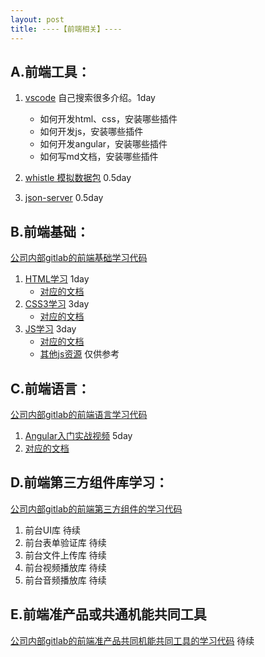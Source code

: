 ```yaml
---
layout: post
title: ----【前端相关】----
---
```


## A.前端工具：
1. [vscode](https://houdunren.gitee.io/note/vscode/1%20%E5%9F%BA%E7%A1%80%E7%9F%A5%E8%AF%86.html) 自己搜索很多介绍。1day
   - 如何开发html、css，安装哪些插件
   - 如何开发js，安装哪些插件
   - 如何开发angular，安装哪些插件
   - 如何写md文档，安装哪些插件
2. [whistle 模拟数据包](http://shirongxin.gitlab.ccbjb.com.cn/docs/%E5%89%8D%E7%AB%AF/%E5%89%8D%E7%AB%AF%E5%B7%A5%E5%85%B7/2020-12-29-whistle.html) 0.5day

3. [json-server](http://shirongxin.gitlab.ccbjb.com.cn/docs/%E5%89%8D%E7%AB%AF/%E5%89%8D%E7%AB%AF%E5%B7%A5%E5%85%B7/2020-12-29-jsonserver.html) 0.5day

## B.前端基础：
[公司内部gitlab的前端基础学习代码](https://gitlab.ccbjb.com.cn/study/frontbase) 
1. [HTML学习](https://www.bilibili.com/video/BV16J41187E4?p=2) 1day
   - [对应的文档](https://houdunren.gitee.io/note/html/1%20%E5%9F%BA%E7%A1%80%E7%9F%A5%E8%AF%86.html#%E5%AD%A6%E4%B9%A0%E7%8E%AF%E5%A2%83)
2. [CSS3学习](https://www.bilibili.com/video/BV1tJ411Y7fB) 3day
   - [对应的文档](https://houdunren.gitee.io/note/css/1%20%E5%9F%BA%E7%A1%80%E7%9F%A5%E8%AF%86.html)
3. [JS学习](https://www.bilibili.com/video/BV1NJ411W7wh) 3day
   - [对应的文档](https://houdunren.gitee.io/note/js/1%20%E5%9F%BA%E7%A1%80%E7%9F%A5%E8%AF%86.html)
   - [其他js资源](http://shirongxin.gitlab.ccbjb.com.cn/docs/%E5%89%8D%E7%AB%AF/js/2020-11-30-js%E8%B5%84%E6%BA%90%E6%B1%87%E6%80%BB.html) 仅供参考

## C.前端语言：
[公司内部gitlab的前端语言学习代码](https://gitlab.ccbjb.com.cn/study/frontframes)
1. [Angular入门实战视频](https://www.bilibili.com/video/BV1Wt411V7RC?p=4) 5day
2. 
   [对应的文档](https://houdunren.gitee.io/note/vue/1%20%E5%AE%89%E8%A3%85%E9%85%8D%E7%BD%AE.html)

## D.前端第三方组件库学习：
[公司内部gitlab的前端第三方组件的学习代码](https://gitlab.ccbjb.com.cn/study/thirdComponents)
1. 前台UI库
待续
2. 前台表单验证库
待续
3. 前台文件上传库
待续
4. 前台视频播放库
待续
5. 前台音频播放库
待续

## E.前端准产品或共通机能共同工具
[公司内部gitlab的前端准产品共同机能共同工具的学习代码](https://gitlab.ccbjb.com.cn/study/frontpreproduct)
待续



